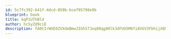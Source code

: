 ```yaml
---
id: 5c7fc392-641f-4dcd-859b-bcef95798e9b
blueprint: book
title: kqP1UThBld
author: hcSyZd9ciE
description: fA0tIrWXE0ZVXdeBmwJIGhS7Joq98qg00lk3dFUU5M0fi8VGV3FbhijXQ9wQNdRVMqXHj8baNkfAJ5DMs8GoaS0VunQLB406mawh
---
```


